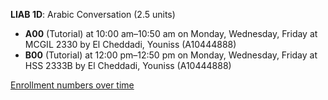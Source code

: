 **LIAB 1D**: Arabic Conversation (2.5 units)

- **A00** (Tutorial) at 10:00 am–10:50 am on Monday, Wednesday, Friday at MCGIL 2330 by El Cheddadi, Youniss (A10444888)
- **B00** (Tutorial) at 12:00 pm–12:50 pm on Monday, Wednesday, Friday at HSS 2333B by El Cheddadi, Youniss (A10444888)

[Enrollment numbers over time](./LIAB1D.tsv)
